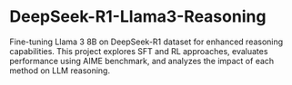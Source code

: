 # DeepSeek-R1-Llama3-Reasoning
Fine-tuning Llama 3 8B on DeepSeek-R1 dataset for enhanced reasoning capabilities. This project explores SFT and RL approaches, evaluates performance using AIME benchmark, and analyzes the impact of each method on LLM reasoning.
